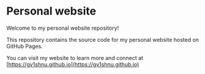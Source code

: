 # Personal website

Welcome to my personal website repository!

This repository contains the source code for my personal website hosted on GitHub Pages.

You can visit my website to learn more and connect at [https://gv1shnu.github.io](https://gv1shnu.github.io) 
